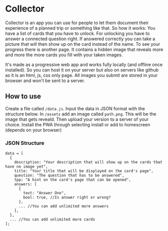 # Collector

Collector is an app you can use for people to let them document their experience of a planned trip or something like that. So how it works: You have a list of cards that you have to unlock. For unlocking you have to answer a connected question right. If answered correctly you can take a picture that will then show up on the card instead of the name. To see your progress there is another page. It contains a hidden image that reveals more and more the more cards you fill with your taken images.

It's made as a progressive web app and works fully locally (and offline once installed). So you can host it on your server but also on servers like github as it is an html, js, css only page. All images you submit are stored in your browser and won't be sent to a server.

## How to use

Create a file called `/data.js`. Input the data in JSON format with the structure below. In `/assets` add an image called `path.png`. This will be the image that gets reveald. Then upload your version to a server of your choice. Install the PWA through selecting install or add to homescreen (depends on your browser)

### JSON Structure

```
data = [
  {
    description: "Your description that will show up on the cards that have no image yet",
    title: "Your title that will be displayed on the card's page",
    question: "The question that has to be answered",
    tpp: "A hint on the card's page that can be opened",
    answers: [
      {
        text: "Answer One",
        bool: true, //Is answer right or wrong?
      },
      ... //You can add unlimited more answers
    ],
  },
  ... //You can add unlimited more cards
];
```
